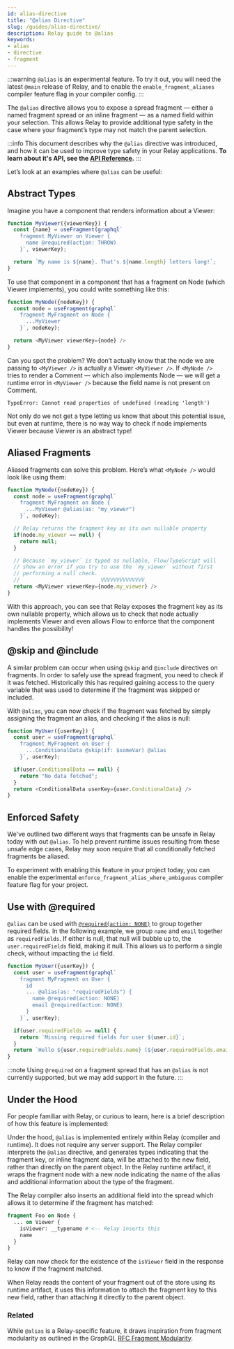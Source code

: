 ```yaml
---
id: alias-directive
title: "@alias Directive"
slug: /guides/alias-directive/
description: Relay guide to @alias
keywords:
- alias
- directive
- fragment
---
```


:::warning
`@alias` is an experimental feature. To try it out, you will need the latest `@main` release of Relay, and to enable the `enable_fragment_aliases` compiler feature flag in your compiler config.
:::

The `@alias` directive allows you to expose a spread fragment — either a named fragment spread or an inline fragment — as a named field within your selection. This allows Relay to provide additional type safety in the case where your fragment’s type may not match the parent selection.

:::info
This document describes why the `@alias` directive was introduced, and how it can be used to improve type safety in your Relay applications. **To learn about it's API, see the [API Reference](../api-reference/graphql/graphql-directives.md#alias).**
:::

Let’s look at an examples where `@alias` can be useful:

## Abstract Types

Imagine you have a component that renders information about a Viewer:

```ts
function MyViewer({viewerKey}) {
  const {name} = useFragment(graphql`
    fragment MyViewer on Viewer {
      name @required(action: THROW)
    }`, viewerKey);

  return `My name is ${name}. That's ${name.length} letters long!`;
}
```

To use that component in a component that has a fragment on Node (which Viewer implements), you could write something like this:

```ts
function MyNode({nodeKey}) {
  const node = useFragment(graphql`
    fragment MyFragment on Node {
      ...MyViewer
    }`, nodeKey);

  return <MyViewer viewerKey={node} />
}
```

Can you spot the problem? We don’t actually know that the node we are passing to `<MyViewer />` is actually a Viewer `<MyViewer />`. If `<MyNode />` tries to render a Comment — which also implements Node — we will get a runtime error in `<MyViewer />` because the field name is not present on Comment.

```
TypeError: Cannot read properties of undefined (reading 'length')
```

Not only do we not get a type letting us know that about this potential issue, but even at runtime, there is no way way to check if node implements Viewer because Viewer is an abstract type!

## Aliased Fragments

Aliased fragments can solve this problem. Here’s what `<MyNode />` would look like using them:

```ts
function MyNode({nodeKey}) {
  const node = useFragment(graphql`
    fragment MyFragment on Node {
      ...MyViewer @alias(as: "my_viewer")
    }`, nodeKey);

  // Relay returns the fragment key as its own nullable property
  if(node.my_viewer == null) {
    return null;
  }

  // Because `my_viewer` is typed as nullable, Flow/TypeScript will
  // show an error if you try to use the `my_viewer` without first
  // performing a null check.
  //                          VVVVVVVVVVVVVV
  return <MyViewer viewerKey={node.my_viewer} />
}
```

With this approach, you can see that Relay exposes the fragment key as its own nullable property, which allows us to check that node actually implements Viewer and even allows Flow to enforce that the component handles the possibility!

## @skip and @include

A similar problem can occur when using `@skip` and `@include` directives on fragments. In order to safely use the spread fragment, you need to check if it was fetched. Historically this has required gaining access to the query variable that was used to determine if the fragment was skipped or included.

With `@alias`, you can now check if the fragment was fetched by simply assigning the fragment an alias, and checking if the alias is null:

```ts
function MyUser({userKey}) {
  const user = useFragment(graphql`
    fragment MyFragment on User {
      ...ConditionalData @skip(if: $someVar) @alias
    }`, userKey);

  if(user.ConditionalData == null) {
    return "No data fetched";
  }
  return <ConditionalData userKey={user.ConditionalData} />
}
```

## Enforced Safety

We've outlined two different ways that fragments can be unsafe in Relay today with out `@alias`. To help prevent runtime issues resulting from these unsafe edge cases, Relay may soon require that all conditionally fetched fragments be aliased.

To experiment with enabling this feature in your project today, you can enable the experimental `enforce_fragment_alias_where_ambiguous` compiler feature flag for your project.

## Use with @required

`@alias` can be used with [`@required(action: NONE)`](./required-directive.md) to group together required fields. In the following example, we group `name` and `email` together as `requiredFields`. If either is null, that null will bubble up to, the `user.requiredFields` field, making it null. This allows us to perform a single check, without impacting the `id` field.

```ts
function MyUser({userKey}) {
  const user = useFragment(graphql`
    fragment MyFragment on User {
      id
      ... @alias(as: "requiredFields") {
        name @required(action: NONE)
        email @required(action: NONE)
      }
    }`, userKey);

  if(user.requiredFields == null) {
    return `Missing required fields for user ${user.id}`;
  }
  return `Hello ${user.requiredFields.name} (${user.requiredFields.email}).!`;
}
```

:::note
Using `@required` on a fragment spread that has an `@alias` is not currently supported, but we may add support in the future.
:::

## Under the Hood

For people familiar with Relay, or curious to learn, here is a brief description of how this feature is implemented:

Under the hood, `@alias` is implemented entirely within Relay (compiler and runtime). It does not require any server support. The Relay compiler interprets the `@alias` directive, and generates types indicating that the fragment key, or inline fragment data, will be attached to the new field, rather than directly on the parent object. In the Relay runtime artifact, it wraps the fragment node with a new node indicating the name of the alias and additional information about the type of the fragment.

The Relay compiler also inserts an additional field into the spread which allows it to determine if the fragment has matched:

```graphql
fragment Foo on Node {
  ... on Viewer {
    isViewer: __typename # <-- Relay inserts this
    name
  }
}
```

Relay can now check for the existence of the `isViewer` field in the response to know if the fragment matched.

When Relay reads the content of your fragment out of the store using its runtime artifact, it uses this information to attach the fragment key to this new field, rather than attaching it directly to the parent object.

### Related

While `@alias` is a Relay-specific feature, it draws inspiration from fragment modularity as outlined in the GraphQL [RFC Fragment Modularity](https://github.com/graphql/graphql-wg/blob/main/rfcs/FragmentModularity.md).
